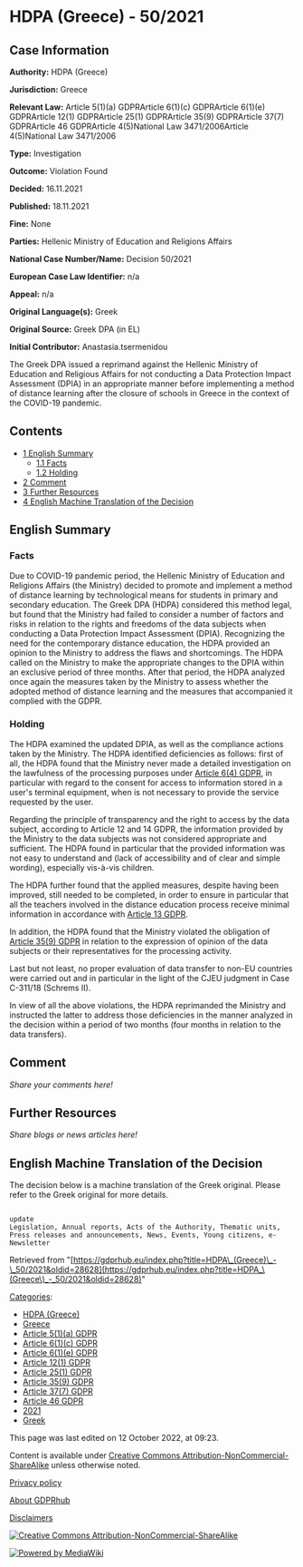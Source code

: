 # HDPA (Greece) - 50/2021

## Case Information

**Authority:** HDPA (Greece)

**Jurisdiction:** Greece

**Relevant Law:** Article 5(1)(a) GDPRArticle 6(1)(c) GDPRArticle 6(1)(e) GDPRArticle 12(1) GDPRArticle 25(1) GDPRArticle 35(9) GDPRArticle 37(7) GDPRArticle 46 GDPRArticle 4(5)National Law 3471/2006Article 4(5)National Law 3471/2006

**Type:** Investigation

**Outcome:** Violation Found

**Decided:** 16.11.2021

**Published:** 18.11.2021

**Fine:** None

**Parties:** Hellenic Ministry of Education and Religions Affairs

**National Case Number/Name:** Decision 50/2021

**European Case Law Identifier:** n/a

**Appeal:** n/a

**Original Language(s):** Greek

**Original Source:** Greek DPA (in EL)

**Initial Contributor:** Anastasia.tsermenidou

The Greek DPA issued a reprimand against the Hellenic Ministry of Education and Religious Affairs for not conducting a Data Protection Impact Assessment (DPIA) in an appropriate manner before implementing a method of distance learning after the closure of schools in Greece in the context of the COVID-19 pandemic.

## Contents

*   [1 English Summary](#English_Summary)
    *   [1.1 Facts](#Facts)
    *   [1.2 Holding](#Holding)
*   [2 Comment](#Comment)
*   [3 Further Resources](#Further_Resources)
*   [4 English Machine Translation of the Decision](#English_Machine_Translation_of_the_Decision)

## English Summary

### Facts

Due to COVID-19 pandemic period, the Hellenic Ministry of Education and Religions Affairs (the Ministry) decided to promote and implement a method of distance learning by technological means for students in primary and secondary education. The Greek DPA (HDPA) considered this method legal, but found that the Ministry had failed to consider a number of factors and risks in relation to the rights and freedoms of the data subjects when conducting a Data Protection Impact Assessment (DPIA). Recognizing the need for the contemporary distance education, the HDPA provided an opinion to the Ministry to address the flaws and shortcomings. The HDPA called on the Ministry to make the appropriate changes to the DPIA within an exclusive period of three months. After that period, the HDPA analyzed once again the measures taken by the Ministry to assess whether the adopted method of distance learning and the measures that accompanied it complied with the GDPR.

### Holding

The HDPA examined the updated DPIA, as well as the compliance actions taken by the Ministry. The HDPA identified deficiencies as follows: first of all, the HDPA found that the Ministry never made a detailed investigation on the lawfulness of the processing purposes under [Article 6(4) GDPR](/index.php?title=Article_6_GDPR#4 "Article 6 GDPR"), in particular with regard to the consent for access to information stored in a user's terminal equipment, when is not necessary to provide the service requested by the user.

Regarding the principle of transparency and the right to access by the data subject, according to Article 12 and 14 GDPR, the information provided by the Ministry to the data subjects was not considered appropriate and sufficient. The HDPA found in particular that the provided information was not easy to understand and (lack of accessibility and of clear and simple wording), especially vis-à-vis children.

The HDPA further found that the applied measures, despite having been improved, still needed to be completed, in order to ensure in particular that all the teachers involved in the distance education process receive minimal information in accordance with [Article 13 GDPR](/index.php?title=Article_13_GDPR "Article 13 GDPR").

In addition, the HDPA found that the Ministry violated the obligation of [Article 35(9) GDPR](/index.php?title=Article_35_GDPR#9 "Article 35 GDPR") in relation to the expression of opinion of the data subjects or their representatives for the processing activity.

Last but not least, no proper evaluation of data transfer to non-EU countries were carried out and in particular in the light of the CJEU judgment in Case C-311/18 (Schrems II).

In view of all the above violations, the HDPA reprimanded the Ministry and instructed the latter to address those deficiencies in the manner analyzed in the decision within a period of two months (four months in relation to the data transfers).

## Comment

_Share your comments here!_

## Further Resources

_Share blogs or news articles here!_

## English Machine Translation of the Decision

The decision below is a machine translation of the Greek original. Please refer to the Greek original for more details.

```

update
Legislation, Annual reports, Acts of the Authority, Thematic units, Press releases and announcements, News, Events, Young citizens, e-Newsletter

```

Retrieved from "[https://gdprhub.eu/index.php?title=HDPA\_(Greece)\_-\_50/2021&oldid=28628](https://gdprhub.eu/index.php?title=HDPA_\(Greece\)_-_50/2021&oldid=28628)"

[Categories](/index.php?title=Special:Categories "Special:Categories"):

*   [HDPA (Greece)](/index.php?title=Category:HDPA_\(Greece\) "Category:HDPA (Greece)")
*   [Greece](/index.php?title=Category:Greece "Category:Greece")
*   [Article 5(1)(a) GDPR](/index.php?title=Category:Article_5\(1\)\(a\)_GDPR "Category:Article 5(1)(a) GDPR")
*   [Article 6(1)(c) GDPR](/index.php?title=Category:Article_6\(1\)\(c\)_GDPR "Category:Article 6(1)(c) GDPR")
*   [Article 6(1)(e) GDPR](/index.php?title=Category:Article_6\(1\)\(e\)_GDPR "Category:Article 6(1)(e) GDPR")
*   [Article 12(1) GDPR](/index.php?title=Category:Article_12\(1\)_GDPR "Category:Article 12(1) GDPR")
*   [Article 25(1) GDPR](/index.php?title=Category:Article_25\(1\)_GDPR "Category:Article 25(1) GDPR")
*   [Article 35(9) GDPR](/index.php?title=Category:Article_35\(9\)_GDPR "Category:Article 35(9) GDPR")
*   [Article 37(7) GDPR](/index.php?title=Category:Article_37\(7\)_GDPR "Category:Article 37(7) GDPR")
*   [Article 46 GDPR](/index.php?title=Category:Article_46_GDPR "Category:Article 46 GDPR")
*   [2021](/index.php?title=Category:2021 "Category:2021")
*   [Greek](/index.php?title=Category:Greek "Category:Greek")

This page was last edited on 12 October 2022, at 09:23.

Content is available under [Creative Commons Attribution-NonCommercial-ShareAlike](https://creativecommons.org/licenses/by-nc-sa/4.0/) unless otherwise noted.

[Privacy policy](/index.php?title=GDPRhub:Privacy_policy)

[About GDPRhub](/index.php?title=GDPRhub:About)

[Disclaimers](/index.php?title=GDPRhub:General_disclaimer)

[![Creative Commons Attribution-NonCommercial-ShareAlike](/resources/assets/licenses/cc-by-nc-sa.png)](https://creativecommons.org/licenses/by-nc-sa/4.0/)

[![Powered by MediaWiki](/resources/assets/poweredby_mediawiki_88x31.png)](https://www.mediawiki.org/)